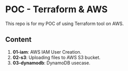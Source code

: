 # POC - Terraform & AWS

This repo is for my POC of using Terraform tool on AWS.

## Content

1. **01-iam**: AWS IAM User Creation.
2. **02-s3**: Uploading files to AWS S3 bucket.
3. **03-dynamodb**: DynamoDB usecase.
